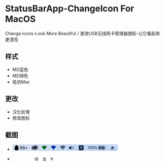 # StatusBarApp-ChangeIcon For MacOS
Change Icons-Look More Beautiful / 更改USB无线网卡管理器图标-让它看起来更漂亮

## 样式

* MD蓝色
* MD绿色
* 低仿Mac

## 更改

* 汉化处理
* 修改图标

## 截图

* ![小黄鸡](https://raw.githubusercontent.com/JamXi233/WirelessStatusBarApp-Change-Icon/master/ReadMe-Pic/info.png)
*               绿  蓝  M
